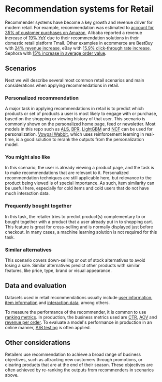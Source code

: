 <!--
Copyright (c) Recommenders contributors.
Licensed under the MIT License.
-->

# Recommendation systems for Retail

Recommender systems have become a key growth and revenue driver for modern retail. For example, recommendation was estimated to [account for 35% of customer purchases on Amazon](https://www.mckinsey.com/industries/retail/our-insights/how-retailers-can-keep-up-with-consumers#), Alibaba reported a revenue increase of [19% YoY](https://emerj.com/artificial-intelligence-at-alibaba/) due to their recommendation solutions in their domestic retail platform Tmall. Other examples in ecommerce are BestBuy with [24% revenue increase](https://www.cnbc.com/2016/08/23/best-buys-surge-in-online-sales-shows-it-wont-be-toppled-by-amazon.html), eBay with [15.9% click-through rate increase](https://innovation.ebayinc.com/tech/engineering/beyond-words-how-multimodal-embeddings-elevate-ebays-product-recommendations/), Sephora with [15% increase in average order value](https://medium.com/%40visenze/maximizing-revenue-for-luxury-online-retailers-the-power-of-impactful-product-recommendations-and-841f147e22f6). 


## Scenarios

Next we will describe several most common retail scenarios and main considerations when applying recommendations in retail.

### Personalized recommendation

A major task in applying recommendations in retail is to predict which products or set of products a user is most likely to engage with or purchase, based on the shopping or viewing history of that user. This scenario is commonly shown on the personalized home page, feed or newsletter. Most models in this repo such as [ALS](../../examples/00_quick_start/als_movielens.ipynb), [BPR](../../examples/02_model_collaborative_filtering/cornac_bpr_deep_dive.ipynb), [LightGBM](../../examples/00_quick_start/lightgbm_tinycriteo.ipynb) and [NCF](../../examples/00_quick_start/ncf_movielens.ipynb) can be used for personalization. [Vowpal Wabbit](../../examples/02_model_content_based_filtering/vowpal_wabbit_deep_dive.ipynb), which uses reinforcement learning in real-time, is a good solution to rerank the outputs from the personalization model.

### You might also like

In this scenario, the user is already viewing a product page, and the task is to make recommendations that are relevant to it.  Personalized recommendation techniques are still applicable here, but relevance to the product being viewed is of special importance.  As such, item similarity can be useful here, especially for cold items and cold users that do not have much interaction data.

### Frequently bought together

In this task, the retailer tries to predict product(s) complementary to or bought together with a  product that a user already put in to shopping cart. This feature is great for cross-selling and is normally displayed just before checkout.  In many cases, a machine learning solution is not required for this task.

### Similar alternatives

This scenario covers down-selling or out of stock alternatives to avoid losing a sale. Similar alternatives predict other products with similar features, like price, type, brand or visual appearance.

## Data and evaluation

Datasets used in retail recommendations usually include [user information](../../GLOSSARY.md), [item information](../../GLOSSARY.md) and [interaction data](../../GLOSSARY.md), among others.

To measure the performance of the recommender, it is common to use [ranking metrics](../../GLOSSARY.md). In production, the business metrics used are [CTR](../../GLOSSARY.md), [AOV](../../GLOSSARY.md) and [revenue per order](../../GLOSSARY.md). To evaluate a model's performance in production in an online manner, [A/B testing](../../GLOSSARY.md) is often applied.

## Other considerations

Retailers use recommendation to achieve a broad range of business objectives, such as attracting new customers through promotions, or clearing products that are at the end of their season. These objectives are often achieved by re-ranking the outputs from recommenders in scenarios above. 




